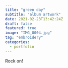 ```yaml
---
title: "green day"
subtitle: "album artwork"
date: 2021-02-23T13:42:24Z
draft: false
featured: true
image: "IMG_0004.jpg"
tag: "embroidery"
categories:
  - portfolio
---
```


Rock on!